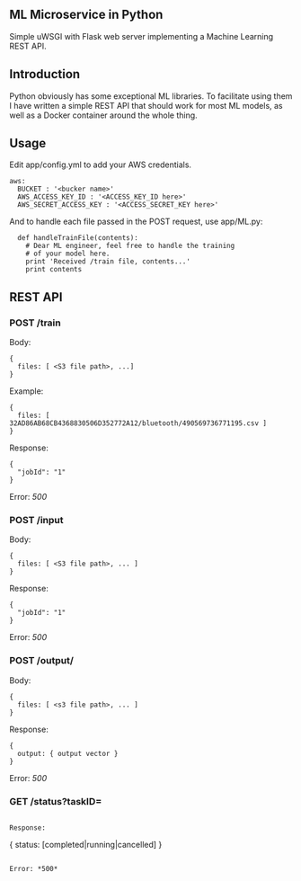 ML Microservice in Python
---------------------------

Simple uWSGI with Flask web server implementing a Machine Learning REST API.

## Introduction

Python obviously has some exceptional ML libraries. To facilitate using them I have
written a simple REST API that should work for most ML models, as well as a Docker container
around the whole thing.

## Usage

Edit app/config.yml to add your AWS credentials.
```
aws:
  BUCKET : '<bucker name>'
  AWS_ACCESS_KEY_ID : '<ACCESS_KEY_ID here>'
  AWS_SECRET_ACCESS_KEY : '<ACCESS_SECRET_KEY here>'
```

And to handle each file passed in the POST request, use app/ML.py:
```
  def handleTrainFile(contents):
    # Dear ML engineer, feel free to handle the training
    # of your model here.
    print 'Received /train file, contents...'
    print contents

```

## REST API

### POST /train

Body:
```
{
  files: [ <S3 file path>, ...]
}
```

Example:
```
{
  files: [ 32AD86AB68CB4368830506D352772A12/bluetooth/490569736771195.csv ]
}
```

Response:
```
{
  "jobId": "1"
}
```

Error: *500*

### POST /input

Body:
```
{
  files: [ <S3 file path>, ... ]
}
```
Response:
```
{
  "jobId": "1"
}
```
Error: *500*

### POST /output/

Body:
```
{
  files: [ <s3 file path>, ... ]
}

```

Response:
```
{
  output: { output vector }
}
```

Error: *500*

### GET /status?taskID=<taskID>

```

Response:
```
{
  status: [completed|running|cancelled]
}
```

Error: *500*

